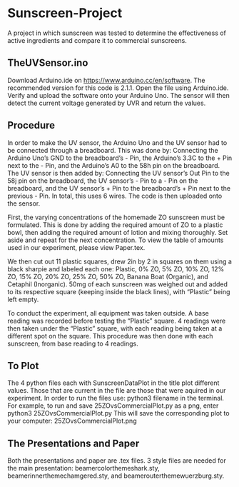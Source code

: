 # Sunscreen-Project
A project in which sunscreen was tested to determine the effectiveness of active ingredients and compare it to commercial sunscreens.
## TheUVSensor.ino
Download Arduino.ide on https://www.arduino.cc/en/software. The recommended version for this code is 2.1.1. Open the file using Arduino.ide. Verify and upload the software onto your Arduino Uno. The sensor will then detect the current voltage generated by UVR and return the values.
## Procedure
In order to make the UV sensor, the Arduino Uno and the UV sensor had to be connected through a breadboard. This was done by: Connecting the Arduino Uno’s GND to the breadboard’s - Pin, the Arduino’s 3.3C to the + Pin next to the - Pin, and the Arduino’s A0 to the 58h pin on the breadboard. The UV sensor is then added by: Connecting the UV sensor’s Out Pin to the 58j pin on the breadboard, the UV sensor’s - Pin to a - Pin on the breadboard, and the UV sensor’s + Pin to the breadboard’s + Pin next to the previous - Pin. In total, this uses 6 wires. The code is then uploaded onto the sensor.

First, the varying concentrations of the homemade ZO sunscreen must be formulated. This is done by adding the required amount of ZO to a plastic bowl, then adding the required amount of lotion and mixing thoroughly. Set aside and repeat for the next concentration. To view the table of amounts used in our experiment, please view Paper.tex.

We then cut out 11 plastic squares, drew 2in by 2 in squares on them using a black sharpie and labeled each one: Plastic, 0% ZO, 5% ZO, 10% ZO, 12% ZO, 15% ZO, 20% ZO, 25% ZO, 50% ZO, Banana Boat (Organic), and Cetaphil (Inorganic). 50mg of each sunscreen was weighed out and added to its respective square (keeping inside the black lines), with “Plastic” being left empty. 

To conduct the experiment, all equipment was taken outside. A base reading was recorded before testing the “Plastic” square. 4 readings were then taken under the “Plastic” square, with each reading being taken at a different spot on the square. This procedure was then done with each sunscreen, from base reading to 4 readings. 

## To Plot
The 4 python files each with SunscreenDataPlot in the title plot different values. Those that are current in the file are those that were aquired in our experiment. In order to run the files use:
python3 filename
in the terminal. For example, to run and save 25ZOvsCommercialPlot.py as a png, enter
python3 25ZOvsCommercialPlot.py
This will save the corresponding plot to your computer: 25ZOvsCommercialPlot.png

## The Presentations and Paper
Both the presentations and paper are .tex files. 3 style files are needed for the main presentation: beamercolorthemeshark.sty, beamerinnerthemechamgered.sty, and beamerouterthemewuerzburg.sty.
